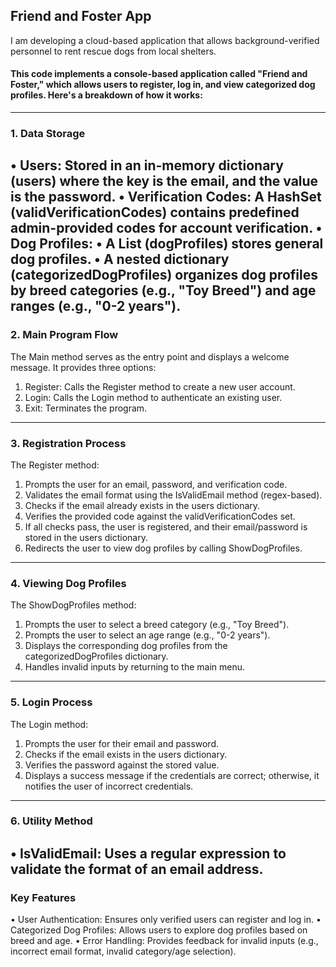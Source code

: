 ## Friend and Foster App ##

I am developing a cloud-based application that allows background-verified personnel to rent rescue dogs from local shelters.



#### This code implements a console-based application called "Friend and Foster," which allows users to register, log in, and view categorized dog profiles. Here's a breakdown of how it works: ####
---
### 1. Data Storage ###
•	Users: Stored in an in-memory dictionary (users) where the key is the email, and the value is the password.
•	Verification Codes: A HashSet (validVerificationCodes) contains predefined admin-provided codes for account verification.
•	Dog Profiles:
•	A List<string> (dogProfiles) stores general dog profiles.
•	A nested dictionary (categorizedDogProfiles) organizes dog profiles by breed categories (e.g., "Toy Breed") and age ranges (e.g., "0-2 years").
---
### 2. Main Program Flow ###
The Main method serves as the entry point and displays a welcome message. It provides three options:
1.	Register: Calls the Register method to create a new user account.
2.	Login: Calls the Login method to authenticate an existing user.
3.	Exit: Terminates the program.
---
### 3. Registration Process ###
The Register method:
1.	Prompts the user for an email, password, and verification code.
2.	Validates the email format using the IsValidEmail method (regex-based).
3.	Checks if the email already exists in the users dictionary.
4.	Verifies the provided code against the validVerificationCodes set.
5.	If all checks pass, the user is registered, and their email/password is stored in the users dictionary.
6.	Redirects the user to view dog profiles by calling ShowDogProfiles.
---
### 4. Viewing Dog Profiles ###
The ShowDogProfiles method:
1.	Prompts the user to select a breed category (e.g., "Toy Breed").
2.	Prompts the user to select an age range (e.g., "0-2 years").
3.	Displays the corresponding dog profiles from the categorizedDogProfiles dictionary.
4.	Handles invalid inputs by returning to the main menu.
---
### 5. Login Process ###
The Login method:
1.	Prompts the user for their email and password.
2.	Checks if the email exists in the users dictionary.
3.	Verifies the password against the stored value.
4.	Displays a success message if the credentials are correct; otherwise, it notifies the user of incorrect credentials.
---
### 6. Utility Method ###
•	IsValidEmail: Uses a regular expression to validate the format of an email address.
---
### Key Features ###
•	User Authentication: Ensures only verified users can register and log in.
•	Categorized Dog Profiles: Allows users to explore dog profiles based on breed and age.
•	Error Handling: Provides feedback for invalid inputs (e.g., incorrect email format, invalid category/age selection).
